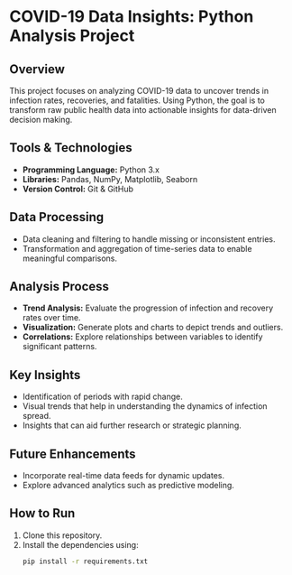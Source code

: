 # COVID-19 Data Insights: Python Analysis Project

## Overview
This project focuses on analyzing COVID-19 data to uncover trends in infection rates, recoveries, and fatalities. Using Python, the goal is to transform raw public health data into actionable insights for data-driven decision making.

## Tools & Technologies
- **Programming Language:** Python 3.x
- **Libraries:** Pandas, NumPy, Matplotlib, Seaborn
- **Version Control:** Git & GitHub

## Data Processing
- Data cleaning and filtering to handle missing or inconsistent entries.
- Transformation and aggregation of time-series data to enable meaningful comparisons.

## Analysis Process
- **Trend Analysis:** Evaluate the progression of infection and recovery rates over time.
- **Visualization:** Generate plots and charts to depict trends and outliers.
- **Correlations:** Explore relationships between variables to identify significant patterns.

## Key Insights
- Identification of periods with rapid change.
- Visual trends that help in understanding the dynamics of infection spread.
- Insights that can aid further research or strategic planning.

## Future Enhancements
- Incorporate real-time data feeds for dynamic updates.
- Explore advanced analytics such as predictive modeling.

## How to Run
1. Clone this repository.
2. Install the dependencies using:
   ```bash
   pip install -r requirements.txt
